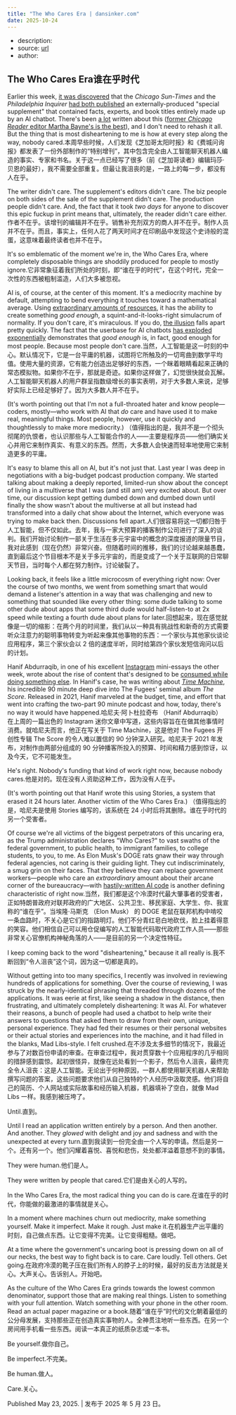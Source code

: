 ```yaml
---
title: "The Who Cares Era | dansinker.com"
date: 2025-10-24
---
```


- description: 
- source: [url](https://dansinker.com/posts/2025-05-23-who-cares/)
- author: 

## The Who Cares Era谁在乎时代

Earlier this week, [it was discovered](https://bsky.app/profile/rachaelking70.bsky.social/post/3lplwve5ar22h) that the *Chicago Sun-Times* and the *Philadelphia Inquirer* [had both published](https://www.npr.org/2025/05/20/nx-s1-5405022/fake-summer-reading-list-ai) an externally-produced "special supplement" that contained facts, experts, and book titles entirely made up by an AI chatbot. There's been [a lot](https://www.theatlantic.com/technology/archive/2025/05/ai-written-newspaper-chicago-sun-times/682861/) written about this ([former *Chicago Reader* editor Martha Bayne's is the best](https://marthabayne.substack.com/p/journalism-dreams)), and I don't need to rehash it all. But the thing that is most disheartening to me is how at every step along the way, nobody cared.本周早些时候，人们发现《芝加哥太阳时报》和《费城问询报》都发表了一份外部制作的“特别增刊”，其中包含完全由人工智能聊天机器人编造的事实、专家和书名。关于这一点已经写了很多（前《芝加哥读者》编辑玛莎·贝恩的最好），我不需要全部重复。但最让我沮丧的是，一路上的每一步，都没有人在乎。

The writer didn't care. The supplement's editors didn't care. The biz people on both sides of the sale of the supplement didn't care. The production people didn't care. And, the fact that it took *two days* for anyone to discover this epic fuckup in print means that, ultimately, the reader didn't care either.作者不在乎。该增刊的编辑并不在乎。销售补充剂双方的商人并不在乎。制作人员并不在乎。而且，事实上，任何人花了两天时间才在印刷品中发现这个史诗般的混蛋，这意味着最终读者也并不在乎。

It's so emblematic of the moment we're in, the Who Cares Era, where completely disposable things are shoddily produced for people to mostly ignore.它非常象征着我们所处的时刻，即“谁在乎的时代”，在这个时代，完全一次性的东西被粗制滥造，人们大多被忽视。

AI is, of course, at the center of this moment. It's a mediocrity machine by default, attempting to bend everything it touches toward a mathematical average. Using [extraordinary amounts of resources](https://www.technologyreview.com/2025/05/20/1116327/ai-energy-usage-climate-footprint-big-tech/), it has the ability to create something *good enough*, a squint-and-it-looks-right simulacrum of normality. If you don't care, it's miraculous. If you do, [the illusion](https://dansinker.com/posts/illusions/) falls apart pretty quickly. The fact that the userbase for AI chatbots [has exploded exponentially](https://www.theverge.com/2024/12/4/24313097/chatgpt-300-million-weekly-users) demonstrates that *good enough* is, in fact, good enough for most people. Because most people don't care.当然，人工智能是这一时刻的中心。默认情况下，它是一台平庸的机器，试图将它所触及的一切弯曲到数学平均值。使用大量的资源，它有能力创造出足够好的东西，一个眯着眼睛看起来正确的常态模拟物。如果你不在乎，那就是奇迹。如果你这样做了，幻觉很快就会瓦解。人工智能聊天机器人的用户群呈指数级增长的事实表明，对于大多数人来说，足够好实际上已经足够好了。因为大多数人并不在乎。

(It's worth pointing out that I'm not a full-throated hater and know people—coders, mostly—who work with AI that *do* care and have used it to make real, meaningful things. Most people, however, use it quickly and thoughtlessly to make more mediocrity.) （值得指出的是，我并不是一个彻头彻尾的仇恨者，也认识那些与人工智能合作的人——主要是程序员——他们确实关心并用它来制作真实、有意义的东西。然而，大多数人会快速而轻率地使用它来制造更多的平庸。

It's easy to blame this all on AI, but it's not just that. Last year I was deep in negotiations with a big-budget podcast production company. We started talking about making a deeply reported, limited-run show about the concept of living in a multiverse that I was (and still am) very excited about. But over time, our discussion kept getting dumbed down and dumbed down until finally the show wasn't about the multiverse at all but instead had transformed into a daily chat show about the Internet, which everyone was trying to make back then. Discussions fell apart.人们很容易将这一切都归咎于人工智能，但不仅如此。去年，我与一家大预算的播客制作公司进行了深入的谈判。我们开始讨论制作一部关于生活在多元宇宙中的概念的深度报道的限量节目，我对此感到（现在仍然）非常兴奋。但随着时间的推移，我们的讨论越来越愚蠢，直到最后这个节目根本不是关于多元宇宙的，而是变成了一个关于互联网的日常聊天节目，当时每个人都在努力制作。讨论破裂了。

Looking back, it feels like a little microcosm of everything right now: Over the course of two months, we went from something smart that would demand a listener's attention in a way that was challenging and new to something that sounded like every other thing: some dude talking to some other dude about apps that some third dude would half-listen-to at 2x speed while texting a fourth dude about plans for later.回想起来，现在感觉就像是一切的缩影：在两个月的时间里，我们从以一种具有挑战性和新奇的方式需要听众注意力的聪明事物转变为听起来像其他事物的东西：一个家伙与其他家伙谈论应用程序，第三个家伙会以 2 倍的速度半听，同时给第四个家伙发短信询问以后的计划。

Hanif Abdurraqib, in one of his excellent [Instagram](https://www.instagram.com/nifmuhammad/?hl=en) mini-essays the other week, wrote about the rise of content that's designed to be [consumed while doing something else](https://www.theguardian.com/tv-and-radio/2025/jan/17/not-second-screen-enough-is-netflix-deliberately-dumbing-down-tv-so-people-can-watch-while-scrolling). In Hanif's case, he was writing about [*Time Machine*](https://podcasts.apple.com/us/podcast/time-machine-the-score-side-a/id1566642706?i=1000535020855), his incredible 90 minute deep dive into The Fugees' seminal album *The Score*. Released in 2021, Hanif marveled at the budget, time, and effort that went into crafting the two-part 90 minute podcast and how, today, there's no way it would have happened.哈尼夫·阿卜杜拉奇布 （Hanif Abdurraqib） 在上周的一篇出色的 Instagram 迷你文章中写道，这些内容旨在在做其他事情时消费。就哈尼夫而言，他正在写关于 Time Machine，这是他对 The Fugees 开创性专辑 The Score 的令人难以置信的 90 分钟深入研究。哈尼夫于 2021 年发布，对制作由两部分组成的 90 分钟播客所投入的预算、时间和精力感到惊讶，以及今天，它不可能发生。

He's right. Nobody's funding that kind of work right now, because nobody cares.他是对的。现在没有人资助这种工作，因为没有人在乎。

(It's worth pointing out that Hanif wrote this using Stories, a system that erased it 24 hours later. Another victim of the Who Cares Era.) （值得指出的是，哈尼夫是使用 Stories 编写的，该系统在 24 小时后将其删除。谁在乎时代的另一个受害者。

Of course we're all victims of the biggest perpetrators of this uncaring era, as the Trump administration declares "Who Cares?" to vast swaths of the federal government, to public health, to immigrant families, to college students, to you, to me. As Elon Musk's DOGE rats gnaw their way through federal agencies, not caring is their guiding light. They cut indiscriminately, a smug grin on their faces. That they believe they can replace government workers—people who care an *extraordinary* amount about their arcane corner of the bureaucracy—with [hastily-written AI code](https://www.wired.com/story/doge-is-in-its-ai-era/) is another defining characteristic of right now.当然，我们都是这个冷漠时代最大肇事者的受害者，正如特朗普政府对联邦政府的广大地区、公共卫生、移民家庭、大学生、你、我宣称的“谁在乎”。当埃隆·马斯克 （Elon Musk） 的 DOGE 老鼠在联邦机构中啃咬一条血路时，不关心是它们的指路明灯。他们不分青红皂白地砍伐，脸上挂着得意的笑容。他们相信自己可以用仓促编写的人工智能代码取代政府工作人员——那些非常关心官僚机构神秘角落的人——是目前的另一个决定性特征。

I keep coming back to the word "disheartening," because it all really is.我不断回到“令人沮丧”这个词，因为这一切都是真的。

Without getting into too many specifics, I recently was involved in reviewing hundreds of applications for something. Over the course of reviewing, I was struck by the nearly-identical phrasing that threaded through dozens of the applications. It was eerie at first, like seeing a shadow in the distance, then frustrating, and ultimately completely disheartening: It was AI. For whatever their reasons, a bunch of people had used a chatbot to help write their answers to questions that asked them to draw from their own, unique, personal experience. They had fed their resumes or their personal websites or their actual stories and experiences into the machine, and it had filled in the blanks, Mad Libs-style. I felt crushed.在不涉及太多细节的情况下，我最近参与了对数百份申请的审查。在审查过程中，我对贯穿数十个应用程序的几乎相同的措辞感到震惊。起初很怪异，就像在远处看到一个影子，然后令人沮丧，最终完全令人沮丧：这是人工智能。无论出于何种原因，一群人都使用聊天机器人来帮助撰写问题的答案，这些问题要求他们从自己独特的个人经历中汲取灵感。他们将自己的简历、个人网站或实际故事和经历输入机器，机器填补了空白，就像 Mad Libs 一样。我感到被压垮了。

Until.直到。

Until I read an application written entirely by a person. And then another. And another. They *glowed* with delight and joy and sadness and with the unexpected at every turn.直到我读到一份完全由一个人写的申请。然后是另一个。还有另一个。他们闪耀着喜悦、喜悦和悲伤，处处都洋溢着意想不到的事情。

They were human.他们是人。

They were written by people that cared.它们是由关心的人写的。

In the Who Cares Era, the most radical thing you can do is care.在谁在乎的时代，你能做的最激进的事情就是关心。

In a moment where machines churn out mediocrity, make something yourself. Make it imperfect. Make it rough. Just make it.在机器生产出平庸的时刻，自己做点东西。让它变得不完美。让它变得粗糙。做吧。

At a time where the government's uncaring boot is pressing down on all of our necks, the best way to fight back is to care. Care loudly. Tell others. Get going.在政府冷漠的靴子压在我们所有人的脖子上的时候，最好的反击方法就是关心。大声关心。告诉别人。开始吧。

As the culture of the Who Cares Era grinds towards the lowest common denominator, support those that are making real things. Listen to something with your full attention. Watch something with your phone in the other room. Read an actual paper magazine or a book.随着“谁在乎”时代的文化朝着最低的公分母发展，支持那些正在创造真实事物的人。全神贯注地听一些东西。在另一个房间用手机看一些东西。阅读一本真正的纸质杂志或一本书。

Be yourself.做你自己。

Be imperfect.不完美。

Be human.做人。

Care.关心。

Published May 23, 2025. | 发布于 2025 年 5 月 23 日。
